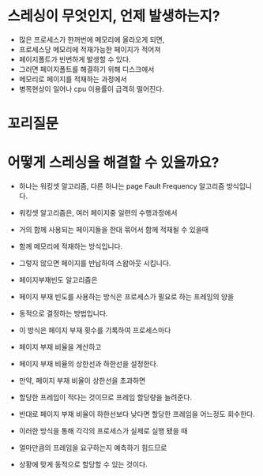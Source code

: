 # 스레싱이 무엇인지, 언제 발생하는지?

- 많은 프로세스가 한꺼번에 메모리에 올라오게 되면,
- 프로세스당 메모리에 적재가능한 페이지가 적어져
- 페이지폴트가 빈번하게 발생할 수 있다.
- 그러면 페이지폴트를 해결하기 위해 디스크에서
- 메모리로 페이지를 적재하는 과정에서
- 병목현상이 일어나 cpu 이용률이 급격히 떨어진다.

# 꼬리질문
# 어떻게 스레싱을 해결할 수 있을까요?

- 하나는 워킹셋 알고리즘, 다른 하나는 page Fault Frequency 알고리즘 방식입니다.

- 워킹셋 알고리즘은, 여러 페이지중 일련의 수행과정에서
- 거의 함께 사용되는 페이지들을 한대 묶어서 함께 적재될 수 있을때
- 함께 메모리에 적재하는 방식입니다. 
- 그렇지 않으면 페이지를 반납하여 스왑아웃 시킵니다.

- 페이지부재빈도 알고리즘은 
- 페이지 부재 빈도를 사용하는 방식은 프로세스가 필요로 하는 프레임의 양을 
- 동적으로 결정하는 방법입니다.
- 이 방식은 페이지 부재 횟수를 기록하여 프로세스마다 
- 페이지 부재 비율을 계산하고
- 페이지 부재 비율의 상한선과 하한선을 설정한다.
- 만약, 페이지 부재 비율이 상한선을 초과하면 
- 할당한 프레임이 적다는 것이므로 프레임 할당량을 늘려준다.
- 반대로 페이지 부재 비율이 하한선보다 낮다면 할당한 프레임을 어느정도 회수한다.
- 이러한 방식을 통해 각각의 프로세스가 실제로 실행 됐을 때 
- 얼마만큼의 프레임을 요구하는지 예측하기 힘드므로 
- 상황에 맞게 동적으로 할당할 수 있는 것이다.